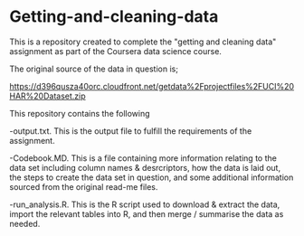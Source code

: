 # Getting-and-cleaning-data

This is a repository created to complete the "getting and cleaning data" assignment as part of the Coursera data science course.

The original source of the data in question is; 

https://d396qusza40orc.cloudfront.net/getdata%2Fprojectfiles%2FUCI%20HAR%20Dataset.zip

This repository contains the following

-output.txt. This is the output file to fulfill the requirements of the assignment.

-Codebook.MD. This is a file containing more information relating to the data set including column names & desrcriptors, how the data is laid out, the steps to create the data set in question, and some additional information sourced from the original read-me files. 

-run_analysis.R. This is the R script used to download & extract the data, import the relevant tables into R, and then merge / summarise the data as needed.

